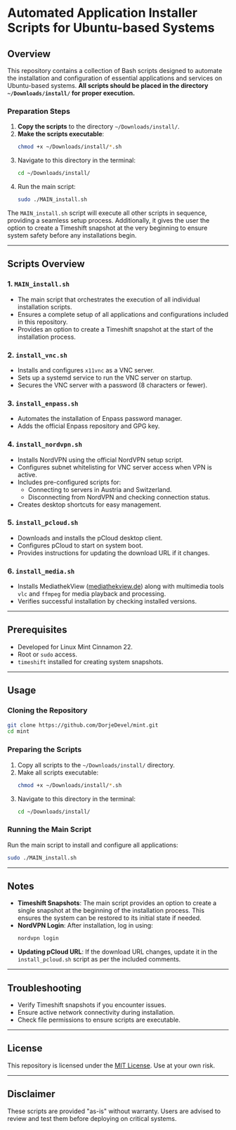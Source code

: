 # Automated Application Installer Scripts for Ubuntu-based Systems

## Overview

This repository contains a collection of Bash scripts designed to automate the installation and configuration of essential applications and services on Ubuntu-based systems. **All scripts should be placed in the directory `~/Downloads/install/` for proper execution.**

### Preparation Steps

1. **Copy the scripts** to the directory `~/Downloads/install/`.
2. **Make the scripts executable**:
   ```bash
   chmod +x ~/Downloads/install/*.sh
   ```
3. Navigate to this directory in the terminal:
   ```bash
   cd ~/Downloads/install/
   ```
4. Run the main script:
   ```bash
   sudo ./MAIN_install.sh
   ```

The `MAIN_install.sh` script will execute all other scripts in sequence, providing a seamless setup process. Additionally, it gives the user the option to create a Timeshift snapshot at the very beginning to ensure system safety before any installations begin.

---

## Scripts Overview

### 1. `MAIN_install.sh`
- The main script that orchestrates the execution of all individual installation scripts.
- Ensures a complete setup of all applications and configurations included in this repository.
- Provides an option to create a Timeshift snapshot at the start of the installation process.

### 2. `install_vnc.sh`
- Installs and configures `x11vnc` as a VNC server.
- Sets up a systemd service to run the VNC server on startup.
- Secures the VNC server with a password (8 characters or fewer).

### 3. `install_enpass.sh`
- Automates the installation of Enpass password manager.
- Adds the official Enpass repository and GPG key.

### 4. `install_nordvpn.sh`
- Installs NordVPN using the official NordVPN setup script.
- Configures subnet whitelisting for VNC server access when VPN is active.
- Includes pre-configured scripts for:
  - Connecting to servers in Austria and Switzerland.
  - Disconnecting from NordVPN and checking connection status.
- Creates desktop shortcuts for easy management.

### 5. `install_pcloud.sh`
- Downloads and installs the pCloud desktop client.
- Configures pCloud to start on system boot.
- Provides instructions for updating the download URL if it changes.

### 6. `install_media.sh`
- Installs MediathekView ([mediathekview.de](https://mediathekview.de)) along with multimedia tools `vlc` and `ffmpeg` for media playback and processing.
- Verifies successful installation by checking installed versions.

---

## Prerequisites
- Developed for Linux Mint Cinnamon 22.
- Root or `sudo` access.
- `timeshift` installed for creating system snapshots.

---

## Usage

### Cloning the Repository
```bash
git clone https://github.com/DorjeDevel/mint.git
cd mint
```

### Preparing the Scripts
1. Copy all scripts to the `~/Downloads/install/` directory.
2. Make all scripts executable:
   ```bash
   chmod +x ~/Downloads/install/*.sh
   ```
3. Navigate to this directory in the terminal:
   ```bash
   cd ~/Downloads/install/
   ```

### Running the Main Script
Run the main script to install and configure all applications:
```bash
sudo ./MAIN_install.sh
```

---

## Notes
- **Timeshift Snapshots**: The main script provides an option to create a single snapshot at the beginning of the installation process. This ensures the system can be restored to its initial state if needed.
- **NordVPN Login**: After installation, log in using:
  ```bash
  nordvpn login
  ```
- **Updating pCloud URL**: If the download URL changes, update it in the `install_pcloud.sh` script as per the included comments.

---

## Troubleshooting
- Verify Timeshift snapshots if you encounter issues.
- Ensure active network connectivity during installation.
- Check file permissions to ensure scripts are executable.

---

## License
This repository is licensed under the [MIT License](LICENSE). Use at your own risk.

---

## Disclaimer
These scripts are provided "as-is" without warranty. Users are advised to review and test them before deploying on critical systems.

